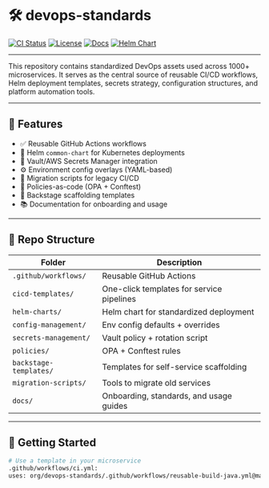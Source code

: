 # 🛠️ devops-standards

[![CI Status](https://github.com/<your-org>/devops-standards/actions/workflows/ci.yml/badge.svg)](https://github.com/<your-org>/devops-standards/actions)
[![License](https://img.shields.io/badge/license-MIT-blue.svg)](LICENSE)
[![Docs](https://img.shields.io/badge/docs-available-brightgreen)](docs/)
[![Helm Chart](https://img.shields.io/badge/helm-chart-blue)](helm-charts/)

---

This repository contains standardized DevOps assets used across 1000+ microservices. It serves as the central source of reusable CI/CD workflows, Helm deployment templates, secrets strategy, configuration structures, and platform automation tools.

---

## 🔧 Features

- ✅ Reusable GitHub Actions workflows
- 🧱 Helm `common-chart` for Kubernetes deployments
- 🔐 Vault/AWS Secrets Manager integration
- ⚙️ Environment config overlays (YAML-based)
- 🔁 Migration scripts for legacy CI/CD
- 📜 Policies-as-code (OPA + Conftest)
- 🧰 Backstage scaffolding templates
- 📚 Documentation for onboarding and usage

---

## 📂 Repo Structure

| Folder | Description |
|--------|-------------|
| `.github/workflows/` | Reusable GitHub Actions |
| `cicd-templates/` | One-click templates for service pipelines |
| `helm-charts/` | Helm chart for standardized deployment |
| `config-management/` | Env config defaults + overrides |
| `secrets-management/` | Vault policy + rotation script |
| `policies/` | OPA + Conftest rules |
| `backstage-templates/` | Templates for self-service scaffolding |
| `migration-scripts/` | Tools to migrate old services |
| `docs/` | Onboarding, standards, and usage guides |

---

## 🚀 Getting Started

```bash
# Use a template in your microservice
.github/workflows/ci.yml:
uses: org/devops-standards/.github/workflows/reusable-build-java.yml@main
